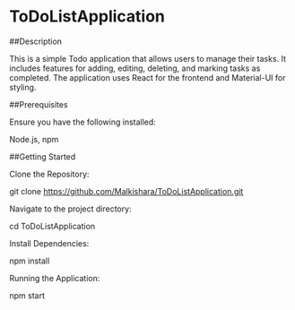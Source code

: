 # ToDoListApplication

##Description

This is a simple Todo application that allows users to manage their tasks. It includes features for adding, editing, deleting, and marking tasks as completed. The application uses React for the frontend and Material-UI for styling.

##Prerequisites

Ensure you have the following installed: 

Node.js, 
npm 

##Getting Started

Clone the Repository: 

git clone https://github.com/Malkishara/ToDoListApplication.git

Navigate to the project directory: 

cd ToDoListApplication

Install Dependencies: 

npm install

Running the Application: 

npm start
